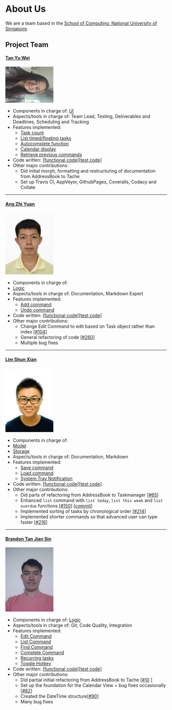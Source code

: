 # About Us

We are a team based in the [School of Computing, National University of Singapore](http://www.comp.nus.edu.sg).

## Project Team

#### [Tan Yu Wei](http://github.com/loveandbejoyful)
<img src="images/loveandbejoyful.png" width="150"><br>

* Components in charge of: [UI](https://cs2103jan2017-t09-b4.github.io/main/docs/DeveloperGuide.html#32-user-interface-ui-component)
* Aspects/tools in charge of: Team Lead, Testing, Deliverables and Deadlines, Scheduling and Tracking
* Features implemented:
    * [Task count](https://cs2103jan2017-t09-b4.github.io/main/docs/UserGuide.html#35-list-all-tasks--list)
    * [List timed/floating tasks](https://cs2103jan2017-t09-b4.github.io/main/docs/UserGuide.html#35-list-all-tasks--list)
    * [Autocomplete function](https://cs2103jan2017-t09-b4.github.io/main/docs/UserGuide.html#5-faq-frequently-asked-questions)
    * [Calendar display](https://cs2103jan2017-t09-b4.github.io/main/docs/UserGuide.html#310-navigate-the-calendar)
    * [Retrieve previous commands](https://cs2103jan2017-t09-b4.github.io/main/docs/UserGuide.html#5-faq-frequently-asked-questions)
* Code written: [[functional code](https://github.com/CS2103JAN2017-T09-B4/main/blob/master/collated/main/A0142255M.md)][[test code](https://github.com/CS2103JAN2017-T09-B4/main/blob/master/collated/test/A0142255M.md)]
* Other major contributions:
	* Did initial morph, formatting and restructuring of documentation from AddressBook to Tache
	* Set up Travis CI, AppVeyor, GithubPages, Coveralls, Codacy and Collate

-----

#### [Ang Zhi Yuan](http://github.com/ang-zy)
<img src="images/ang-zy.jpg" width="150"><br>

* Components in charge of:
* [Logic](https://github.com/CS2103JAN2017-T09-B4/main/blob/master/docs/DeveloperGuide.md#33-logic-component)
* Aspects/tools in charge of: Documentation, Markdown Expert <br>
* Features implemented:
   * [Add command](https://cs2103jan2017-t09-b4.github.io/main/docs/UserGuide.html#32-add-a-task--add)
   * [Undo command](https://cs2103jan2017-t09-b4.github.io/main/docs/UserGuide.html#312-undo-a-change--undo)
* Code written: [[functional code](https://github.com/CS2103JAN2017-T09-B4/main/blob/master/collated/main/A0150120H.md)][[test code](https://github.com/CS2103JAN2017-T09-B4/main/blob/master/collated/test/A0150120H.md)]
* Other major contributions:
  * Change Edit Command to edit based on Task object rather than index [[#104](https://github.com/CS2103JAN2017-T09-B4/main/pull/104)]
  * General refactoring of code [[#260](https://github.com/CS2103JAN2017-T09-B4/main/pull/260)]
  * Multiple bug fixes
  
-----

#### [Lim Shun Xian](http://github.com/Crsytral)
<img src="images/crsytral.jpg" width="150"><br>

* Components in charge of:
* [Model](https://cs2103jan2017-t09-b4.github.io/main/docs/DeveloperGuide.html#34-model-component)
* [Storage](https://cs2103jan2017-t09-b4.github.io/main/docs/DeveloperGuide.html#35-storage-component)
* Aspects/tools in charge of: Documentation, Markdown
* Features implemented:
   * [Save command](https://cs2103jan2017-t09-b4.github.io/main/docs/UserGuide.html#310-change-data-file-location)
   * [Load command](https://cs2103jan2017-t09-b4.github.io/main/docs/UserGuide.html#311-load-data-file-from-location)
   * [System Tray Notification](https://github.com/CS2103JAN2017-T09-B4/main/commit/bdc4678b16830da871c7538488f55d0fa14f93b7)
* Code written: [[functional code](https://github.com/CS2103JAN2017-T09-B4/main/blob/master/collated/main/A0139961U.md)][[test code](https://github.com/CS2103JAN2017-T09-B4/main/blob/master/collated/test/A0139961U.md)]
* Other major contributions:
  * Did parts of refactoring from AddressBook to Taskmanager [[#65](https://github.com/CS2103JAN2017-T09-B4/main/pull/65)]
  * Enhanced `list` command with `list today`, `list this week` and `list overdue` functions [[#150](https://github.com/CS2103JAN2017-T09-B4/main/pull/150)] [[commit](https://github.com/CS2103JAN2017-T09-B4/main/commit/d823324a9ee20a8fef22b5ba78ea0dc2db851f3e)]
  * Implemented sorting of tasks by chronological order [[#214](https://github.com/CS2103JAN2017-T09-B4/main/pull/214)]
  * Implemented shorter commands so that advanced user can type faster [[#216](https://github.com/CS2103JAN2017-T09-B4/main/pull/216)]

-----

#### [Brandon Tan Jian Sin](http://github.com/BrandonTJS)
<img src="images/brandontjs.jpg" width="150"><br>

* Components in charge of: [Logic](https://github.com/CS2103JAN2017-T09-B4/main/blob/master/docs/DeveloperGuide.md#33-logic-component)
* Aspects/tools in charge of: Git, Code Quality, Integration
* Features implemented:
   * [Edit Command](https://github.com/CS2103JAN2017-T09-B4/main/blob/master/docs/UserGuide.md#35-edit-a-task--edit)
   * [List Command](https://github.com/CS2103JAN2017-T09-B4/main/blob/master/docs/UserGuide.md#33-list-all-tasks--list)
   * [Find Command](https://github.com/CS2103JAN2017-T09-B4/main/blob/master/docs/UserGuide.md#34-find-a-task--find)
   * [Complete Command](https://github.com/CS2103JAN2017-T09-B4/main/blob/master/docs/UserGuide.md#38-complete-a-task--complete)
   * [Recurring tasks](https://github.com/CS2103JAN2017-T09-B4/main/pull/212)
   * [Toggle Hotkey](https://github.com/CS2103JAN2017-T09-B4/main/blob/master/docs/UserGuide.md#314-hotkey-toggling)
* Code written: [[functional code](https://github.com/CS2103JAN2017-T09-B4/main/blob/master/collated/main/A0139925U.md)][[test code](https://github.com/CS2103JAN2017-T09-B4/main/blob/master/collated/test/A0139925U.md)]
* Other major contributions:
  * Did partial initial refactoring from AddressBook to Tache [[#10](https://github.com/CS2103JAN2017-T09-B4/main/pull/10) ]
  * Set up the foundation for the Calendar View + bug fixes occasionally [[#82](https://github.com/CS2103JAN2017-T09-B4/main/pull/82)]
  * Created the DateTime structure[[#90](https://github.com/CS2103JAN2017-T09-B4/main/pull/90)]
  * Many bug fixes


